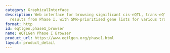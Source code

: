 ```yaml
---
category: GraphicalInterface
description: Web interface for browsing significant cis-eQTL, trans-eQTL, and eQTS
  results from Phase I, with SMR-prioritised gene lists for various traits.
format: http
id: eqtlgen.phase1_browser
name: eQTLGen Phase I Browser
product_url: https://www.eqtlgen.org/phase1.html
layout: product_detail
---
```

